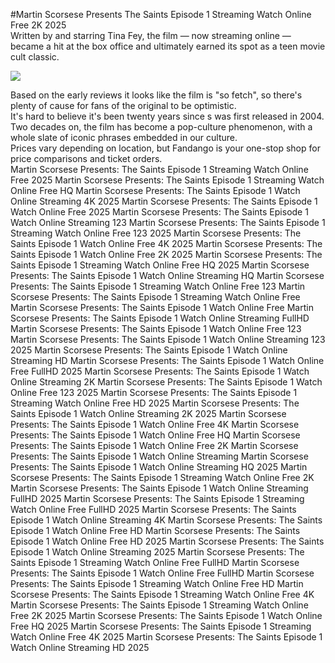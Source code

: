 #Martin Scorsese Presents The Saints Episode 1 Streaming Watch Online Free 2K 2025  
Written by and starring Tina Fey, the film — now streaming online — became a hit at the box office and ultimately earned its spot as a teen movie cult classic.  
  
[![](https://i.imgur.com/qSNzIqt.png)](https://movie.rssnews.media/TuZLvQZsL.php)  
  
Based on the early reviews it looks like the film is "so fetch", so there's plenty of cause for fans of the original to be optimistic.  
It's hard to believe it's been twenty years since s was first released in 2004.  
Two decades on, the film has become a pop-culture phenomenon, with a whole slate of iconic phrases embedded in our culture.  
Prices vary depending on location, but Fandango is your one-stop shop for price comparisons and ticket orders.  
Martin Scorsese Presents: The Saints Episode 1 Streaming Watch Online Free 2025
Martin Scorsese Presents: The Saints Episode 1 Streaming Watch Online Free HQ
Martin Scorsese Presents: The Saints Episode 1 Watch Online Streaming 4K 2025
Martin Scorsese Presents: The Saints Episode 1 Watch Online Free 2025
Martin Scorsese Presents: The Saints Episode 1 Watch Online Streaming 123
Martin Scorsese Presents: The Saints Episode 1 Streaming Watch Online Free 123 2025
Martin Scorsese Presents: The Saints Episode 1 Watch Online Free 4K 2025
Martin Scorsese Presents: The Saints Episode 1 Watch Online Free 2K 2025
Martin Scorsese Presents: The Saints Episode 1 Streaming Watch Online Free HQ 2025
Martin Scorsese Presents: The Saints Episode 1 Watch Online Streaming HQ
Martin Scorsese Presents: The Saints Episode 1 Streaming Watch Online Free 123
Martin Scorsese Presents: The Saints Episode 1 Streaming Watch Online Free
Martin Scorsese Presents: The Saints Episode 1 Watch Online Free
Martin Scorsese Presents: The Saints Episode 1 Watch Online Streaming FullHD
Martin Scorsese Presents: The Saints Episode 1 Watch Online Free 123
Martin Scorsese Presents: The Saints Episode 1 Watch Online Streaming 123 2025
Martin Scorsese Presents: The Saints Episode 1 Watch Online Streaming HD
Martin Scorsese Presents: The Saints Episode 1 Watch Online Free FullHD 2025
Martin Scorsese Presents: The Saints Episode 1 Watch Online Streaming 2K
Martin Scorsese Presents: The Saints Episode 1 Watch Online Free 123 2025
Martin Scorsese Presents: The Saints Episode 1 Streaming Watch Online Free HD 2025
Martin Scorsese Presents: The Saints Episode 1 Watch Online Streaming 2K 2025
Martin Scorsese Presents: The Saints Episode 1 Watch Online Free 4K
Martin Scorsese Presents: The Saints Episode 1 Watch Online Free HQ
Martin Scorsese Presents: The Saints Episode 1 Watch Online Free 2K
Martin Scorsese Presents: The Saints Episode 1 Watch Online Streaming
Martin Scorsese Presents: The Saints Episode 1 Watch Online Streaming HQ 2025
Martin Scorsese Presents: The Saints Episode 1 Streaming Watch Online Free 2K
Martin Scorsese Presents: The Saints Episode 1 Watch Online Streaming FullHD 2025
Martin Scorsese Presents: The Saints Episode 1 Streaming Watch Online Free FullHD 2025
Martin Scorsese Presents: The Saints Episode 1 Watch Online Streaming 4K
Martin Scorsese Presents: The Saints Episode 1 Watch Online Free HD
Martin Scorsese Presents: The Saints Episode 1 Watch Online Free HD 2025
Martin Scorsese Presents: The Saints Episode 1 Watch Online Streaming 2025
Martin Scorsese Presents: The Saints Episode 1 Streaming Watch Online Free FullHD
Martin Scorsese Presents: The Saints Episode 1 Watch Online Free FullHD
Martin Scorsese Presents: The Saints Episode 1 Streaming Watch Online Free HD
Martin Scorsese Presents: The Saints Episode 1 Streaming Watch Online Free 4K
Martin Scorsese Presents: The Saints Episode 1 Streaming Watch Online Free 2K 2025
Martin Scorsese Presents: The Saints Episode 1 Watch Online Free HQ 2025
Martin Scorsese Presents: The Saints Episode 1 Streaming Watch Online Free 4K 2025
Martin Scorsese Presents: The Saints Episode 1 Watch Online Streaming HD 2025